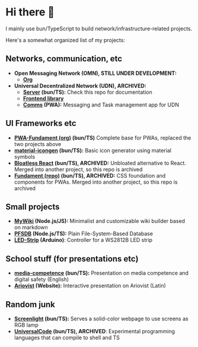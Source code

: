 Hi there 👋
===

I mainly use bun/TypeScript to build network/infrastructure-related projects.

Here's a somewhat organized list of my projects:

Networks, communication, etc
---
- **Open Messaging Network (OMN), STILL UNDER DEVELOPMENT:**
  - **[Org](https://github.com/openMessagingNetwork/)** 
- **Universal Decentralized Network (UDN), ARCHIVED:**
  - **[Server](https://github.com/marlon-erler/universal-decentralized-network) (bun/TS):** Check this repo for documentation
  - **[Frontend library](https://github.com/marlon-erler/udn-frontend)**
  - **[Comms](https://github.com/marlon-erler/udn-comms) (PWA):** Messaging and Task management app for UDN
   
UI Frameworks etc
---
- **[PWA-Fundament (org)](https://github.com/orgs/pwa-fundament/) (bun/TS)** Complete base for PWAs, replaced the two projects above
- **[material-icongen](https://github.com/marlon-erler/material-icongen) (bun/TS):** Basic icon generator using material symbols
- **[Bloatless React](https://github.com/marlon-erler/bloatless-react) (bun/TS), ARCHIVED:** Unbloated alternative to React. Merged into another project, so this repo is archived
- **[Fundament (repo)](https://github.com/marlon-erler/fundament) (bun/TS), ARCHIVED:** CSS foundation and components for PWAs. Merged into another project, so this repo is archived

Small projects
---
- **[MyWiki](https://github.com/marlon-erler/MyWiki) (Node.js/JS):** Minimalist and customizable wiki builder based on markdown
- **[PFSDB](https://github.com/marlon-erler/pfsdb) (Node.js/TS):** Plain File-System-Based Database
- **[LED-Strip](https://github.com/marlon-erler/LED-Strip) (Arduino)**: Controller for a WS2812B LED strip

School stuff (for presentations etc)
---
- **[media-competence](https://github.com/marlon-erler/media-competence) (bun/TS):** Presentation on media competence and digital safety (English)
- **[Ariovist](https://github.com/marlon-erler/ariovist/blob/main/README.md) (Website):** Interactive presentation on Ariovist (Latin)

Random junk
---
- **[Screenlight](https://github.com/marlon-erler/screenlight) (bun/TS):** Serves a solid-color webpage to use screens as RGB lamp
- **[UniversalCode](https://github.com/marlon-erler/UniversalCode) (bun/TS), ARCHIVED**: Experimental programming languages that can compile to shell and TS
